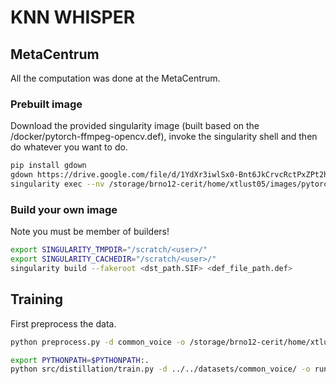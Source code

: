 # KNN WHISPER

## MetaCentrum
All the computation was done at the MetaCentrum.

### Prebuilt image
Download the provided singularity image (built based on the /docker/pytorch-ffmpeg-opencv.def), invoke the singularity shell and then do whatever you want to do.

```bash
pip install gdown
gdown https://drive.google.com/file/d/1YdXr3iwlSx0-Bnt6JkCrvcRctPxZPt2h/view?usp=sharing
singularity exec --nv /storage/brno12-cerit/home/xtlust05/images/pytorch-ffmpeg-opencv_gcc.SIF bash
```

### Build your own image
Note you must be member of builders!

```bash
export SINGULARITY_TMPDIR="/scratch/<user>/"
export SINGULARITY_CACHEDIR="/scratch/<user>/"
singularity build --fakeroot <dst_path.SIF> <def_file_path.def>
```

## Training
First preprocess the data.
```bash
python preprocess.py -d common_voice -o /storage/brno12-cerit/home/xtlust05/datasets/common_voice/
```

```bash
export PYTHONPATH=$PYTHONPATH:.
python src/distillation/train.py -d ../../datasets/common_voice/ -o runs/ -t seq2seq -b 16
```
